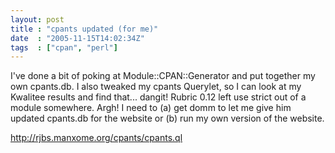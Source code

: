 ```yaml
---
layout: post
title : "cpants updated (for me)"
date  : "2005-11-15T14:02:34Z"
tags  : ["cpan", "perl"]
---
```

I've done a bit of poking at Module::CPAN::Generator and put together my own cpants.db.  I also tweaked my cpants Querylet, so I can look at my Kwalitee results and find that... dangit!  Rubric 0.12 left use strict out of a module somewhere.  Argh!  I need to (a) get domm to let me give him updated cpants.db for the website or (b) run my own version of the website.

http://rjbs.manxome.org/cpants/cpants.ql 
